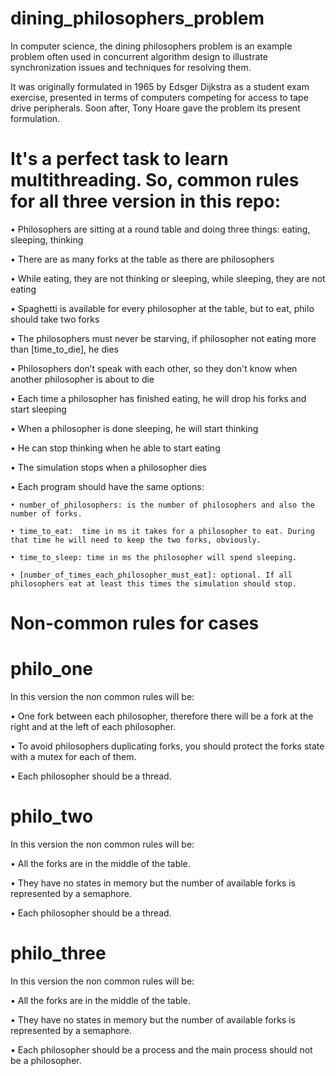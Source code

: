 # dining_philosophers_problem

In computer science, the dining philosophers problem is an example problem often used in concurrent algorithm design to illustrate synchronization issues and techniques for resolving them.

It was originally formulated in 1965 by Edsger Dijkstra as a student exam exercise, presented in terms of computers competing for access to tape drive peripherals. Soon after, Tony Hoare gave the problem its present formulation.

# It's a perfect task to learn multithreading. So, common rules for all three version in this repo:

• Philosophers are sitting at a round table and doing three things: eating, sleeping, thinking

• There are as many forks at the table as there are philosophers

• While eating, they are not thinking or sleeping, while sleeping, they are not eating

• Spaghetti is available for every philosopher at the table, but to eat, philo should take two forks

• The philosophers must never be starving, if philosopher not eating more than [time_to_die], he dies

• Philosophers don’t speak with each other, so they don't know when another philosopher is about to die

• Each time a philosopher has finished eating, he will drop his forks and start sleeping

• When a philosopher is done sleeping, he will start thinking

• He can stop thinking when he able to start eating

• The simulation stops when a philosopher dies

• Each program should have the same options:

    • number_of_philosophers: is the number of philosophers and also the number of forks.
  
    • time_to_eat:  time in ms it takes for a philosopher to eat. During that time he will need to keep the two forks, obviously.
  
    • time_to_sleep: time in ms the philosopher will spend sleeping.
    
    • [number_of_times_each_philosopher_must_eat]: optional. If all philosophers eat at least this times the simulation should stop.
  
# Non-common rules for cases

# philo_one

In this version the non common rules will be:

• One fork between each philosopher, therefore there will be a fork at the right and
at the left of each philosopher.

• To avoid philosophers duplicating forks, you should protect the forks state with a
mutex for each of them.

• Each philosopher should be a thread.

# philo_two

In this version the non common rules will be:

• All the forks are in the middle of the table.

• They have no states in memory but the number of available forks is represented by
a semaphore.

• Each philosopher should be a thread.

# philo_three

In this version the non common rules will be:

• All the forks are in the middle of the table.

• They have no states in memory but the number of available forks is represented by
a semaphore.

• Each philosopher should be a process and the main process should not be a philosopher.
